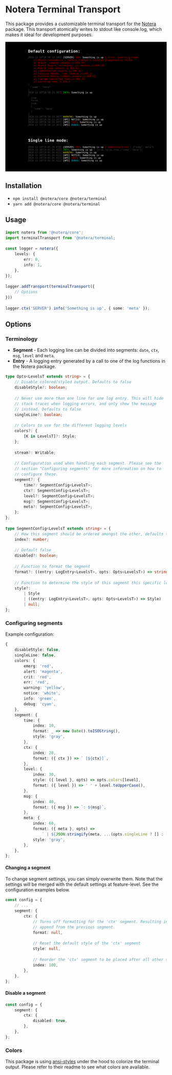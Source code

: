 # Notera Terminal Transport

This package provides a customizable terminal transport for the
[Notera](https://github.com/zappen999/notera) package. This transport
atomically writes to stdout like console.log, which makes it ideal for
development purposes.

![Notera terminal output](img/output-example.png)

## Installation
- `npm install @notera/core @notera/terminal`
- `yarn add @notera/core @notera/terminal`

## Usage

```ts
import notera from '@notera/core';
import terminalTransport from '@notera/terminal;

const logger = notera({
    levels: {
        err: 0,
        info: 1,
    },
});

logger.addTransport(terminalTransport({
    // Options
}))

logger.ctx('SERVER').info('Something is up', { some: 'meta' });
```

## Options

### Terminology

- **Segment** - Each logging line can be divided into segments:
  `date`, `ctx`, `msg`, `level` and `meta`.
- **Entry** - A logging entry generated by a call to one of the log functions in
  the Notera package.

```ts
type Opts<LevelsT extends string> = {
	// Disable colored/styled output. Defaults to false
	disableStyle?: boolean;

	// Never use more than one line for one log entry. This will hide
	// stack traces when logging errors, and only show the message
	// instead. Defaults to false
	singleLine?: boolean;

	// Colors to use for the different logging levels
	colors?: {
		[K in LevelsT]?: Style;
	};

	stream?: Writable;

	// Configuration used when handling each segment. Please see the
	// section "Configuring segments" for more information on how to
	// configure these.
	segment?: {
		time?: SegmentConfig<LevelsT>;
		ctx?: SegmentConfig<LevelsT>;
		level?: SegmentConfig<LevelsT>;
		msg?: SegmentConfig<LevelsT>;
		meta?: SegmentConfig<LevelsT>;
	};
};

type SegmentConfig<LevelsT extends string> = {
	// How this segment should be ordered amongst the other, defaults to 1
	index?: number;

	// Default false
	disabled?: boolean;

	// Function to format the segment
	format?: ((entry: LogEntry<LevelsT>, opts: Opts<LevelsT>) => string) | null;

	// Function to determine the style of this segment this specific log entry.
	style?:
		| Style
		| ((entry: LogEntry<LevelsT>, opts: Opts<LevelsT>) => Style)
		| null;
};
```

### Configuring segments

Example configuration:

```ts
{
    disableStyle: false,
    singleLine: false,
    colors: {
        emerg: 'red',
        alert: 'magenta',
        crit: 'red',
        err: 'red',
        warning: 'yellow',
        notice: 'white',
        info: 'green',
        debug: 'cyan',
    },
    segment: {
        time: {
            index: 10,
            format: _ => new Date().toISOString(),
            style: 'gray',
        },
        ctx: {
            index: 20,
            format: ({ ctx }) => ` [${ctx}]`,
        },
        level: {
            index: 30,
            style: ({ level }, opts) => opts.colors[level],
            format: ({ level }) => ' ' + level.toUpperCase(),
        },
        msg: {
            index: 40,
            format: ({ msg }) => `: ${msg}`,
        },
        meta: {
            index: 60,
            format: ({ meta }, opts) =>
                ` | ${JSON.stringify(meta, ...(opts.singleLine ? [] : [null, 2]))}`,
            style: 'gray',
        },
    },
};
```

#### Changing a segment

To change segment settings, you can simply overwrite them. Note that the
settings will be merged with the default settings at feature-level. See
the configuration examples below.

```ts
const config = {
    // ...
    segment: {
        ctx: {
            // Turns off formatting for the 'ctx' segment. Resulting in a simple
            // append from the previous segment.
            format: null,

            // Reset the default style of the 'ctx' segment
            style: null,

            // Reorder the 'ctx' segment to be placed after all other segments
            index: 100,
        },
    },
};
```


#### Disable a segment

```ts
const config = {
    segment: {
        ctx: {
            disabled: true,
        },
    },
};
```

### Colors

This package is using
[ansi-styles](https://github.com/chalk/ansi-styles) under the hood to
colorize the terminal output. Please refer to their readme to see what
colors are available.
